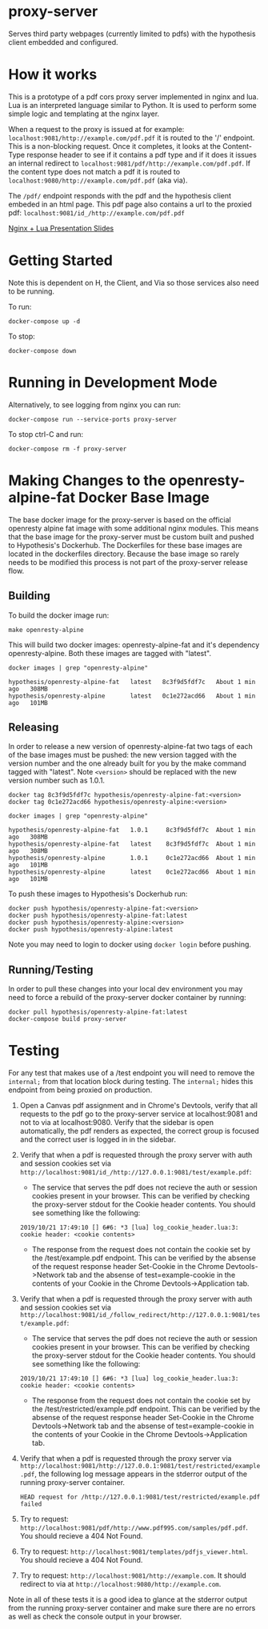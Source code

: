 # proxy-server
Serves third party webpages (currently limited to pdfs) with the hypothesis client embedded and configured.

# How it works
This is a prototype of a pdf cors proxy server implemented in nginx and lua.
Lua is an interpreted language similar to Python. It is used to perform some
simple logic and templating at the nginx layer.

When a request to the proxy is issued at for example:
`localhost:9081/http://example.com/pdf.pdf` it is routed to the '/' endpoint.
This is a non-blocking request. Once it completes, it looks at the 
Content-Type response header to see if it contains a pdf type and if it does
it issues an internal redirect to `localhost:9081/pdf/http://example.com/pdf.pdf`. If the
content type does not match a pdf it is routed to `localhost:9080/http://example.com/pdf.pdf`
(aka via).

The `/pdf/` endpoint responds with the pdf and the hypothesis client embeded in an html page.
This pdf page also contains a url to the proxied pdf: `localhost:9081/id_/http://example.com/pdf.pdf`

[Nginx + Lua Presentation Slides](https://docs.google.com/presentation/d/17DknFhjNm63XZAvynlMEZHxW1ZrIYZ7jgzdkjd8rr6Y/edit?usp=sharing)

# Getting Started
Note this is dependent on H, the Client, and Via so those services also need to be running.

To run:
```
docker-compose up -d
```

To stop:
```
docker-compose down
``` 

# Running in Development Mode
Alternatively, to see logging from nginx you can run:
```
docker-compose run --service-ports proxy-server
```

To stop ctrl-C and run:

```
docker-compose rm -f proxy-server
```

# Making Changes to the openresty-alpine-fat Docker Base Image
The base docker image for the proxy-server is based on the official 
openresty alpine fat image with some additional nginx modules. This means 
that the base image for the proxy-server must be custom built and pushed 
to Hypothesis's Dockerhub. The Dockerfiles for these base images are 
located in the dockerfiles directory. Because the base image so rarely 
needs to be modified this process is not part of the proxy-server release 
flow.

## Building
To build the docker image run:
```
make openresty-alpine
```
This will build two docker images: openresty-alpine-fat and it's dependency
openresty-alpine. Both these images are tagged with "latest". 

```
docker images | grep "openresty-alpine"

hypothesis/openresty-alpine-fat   latest   8c3f9d5fdf7c   About 1 min ago   308MB
hypothesis/openresty-alpine       latest   0c1e272acd66   About 1 min ago   101MB
```

## Releasing
In order to release a new version of openresty-alpine-fat two tags of each 
of the base images must be pushed: the new version tagged with the version 
number and the one already built for you by the make command tagged with 
"latest". Note `<version>` should be replaced with the new version number 
such as 1.0.1. 
```
docker tag 8c3f9d5fdf7c hypothesis/openresty-alpine-fat:<version>
docker tag 0c1e272acd66 hypothesis/openresty-alpine:<version>

docker images | grep "openresty-alpine"

hypothesis/openresty-alpine-fat   1.0.1     8c3f9d5fdf7c  About 1 min ago   308MB
hypothesis/openresty-alpine-fat   latest    8c3f9d5fdf7c  About 1 min ago   308MB
hypothesis/openresty-alpine       1.0.1     0c1e272acd66  About 1 min ago   101MB
hypothesis/openresty-alpine       latest    0c1e272acd66  About 1 min ago   101MB
```

To push these images to Hypothesis's Dockerhub run:
```
docker push hypothesis/openresty-alpine-fat:<version>
docker push hypothesis/openresty-alpine-fat:latest
docker push hypothesis/openresty-alpine:<version>
docker push hypothesis/openresty-alpine:latest
```
Note you may need to login to docker using `docker login` before pushing. 

## Running/Testing
In order to pull these changes into your local dev environment you may need
 to force a rebuild of the proxy-server docker container by running:
```
docker pull hypothesis/openresty-alpine-fat:latest
docker-compose build proxy-server
```

# Testing
For any test that makes use of a /test endpoint you will need to remove the `internal;` from that location block during testing. The `internal;` hides this endpoint from being proxied on production.

1. Open a Canvas pdf assignment and in Chrome's Devtools, verify that all requests to the pdf go to the proxy-server service at localhost:9081 and not to via at localhost:9080. Verify that the sidebar is open automatically, the pdf renders as expected, the correct group is focused and the correct user is logged in in the sidebar.

1. Verify that when a pdf is requested through the proxy server with auth and session cookies set via `http://localhost:9081/id_/http://127.0.0.1:9081/test/example.pdf`:
    * The service that serves the pdf does not recieve the auth or session cookies present in your browser. This can be verified by checking the proxy-server stdout for the Cookie header contents. You should see something like the following:
   ```
   2019/10/21 17:49:10 [] 6#6: *3 [lua] log_cookie_header.lua:3: cookie header: <cookie contents>
   ``` 
    * The response from the request does not contain the cookie set by the /test/example.pdf endpoint. This can be verified by the absense of the request response header Set-Cookie in the Chrome Devtools->Network tab and the absense of test=example-cookie in the contents of your Cookie in the Chrome Devtools->Application tab. 
1. Verify that when a pdf is requested through the proxy server with auth and session cookies set via `http://localhost:9081/id_/follow_redirect/http://127.0.0.1:9081/test/example.pdf`:
    * The service that serves the pdf does not recieve the auth or session cookies present in your browser. This can be verified by checking the proxy-server stdout for the Cookie header contents. You should see something like the following:
   ```
   2019/10/21 17:49:10 [] 6#6: *3 [lua] log_cookie_header.lua:3: cookie header: <cookie contents>
   ``` 
    * The response from the request does not contain the cookie set by the /test/restricted/example.pdf endpoint. This can be verified by the absense of the request response header Set-Cookie in the Chrome Devtools->Network tab and the absense of test=example-cookie in the contents of your Cookie in the Chrome Devtools->Application tab. 

1. Verify that when a pdf is requested through the proxy server via `http://localhost:9081/http://127.0.0.1:9081/test/restricted/example.pdf`, the following log message appears in the stderror output of the running proxy-server container. 
   ```
   HEAD request for /http://127.0.0.1:9081/test/restricted/example.pdf failed
   ```

1. Try to request: `http://localhost:9081/pdf/http://www.pdf995.com/samples/pdf.pdf`. You should recieve a 404 Not Found.

1. Try to request: `http://localhost:9081/templates/pdfjs_viewer.html`. You should recieve a 404 Not Found.

1. Try to request: `http://localhost:9081/http://example.com`. It should redirect to via at `http://localhost:9080/http://example.com`.

Note in all of these tests it is a good idea to glance at the stderror output from the running proxy-server container and make sure there are no errors as well as check the console output in your browser.
